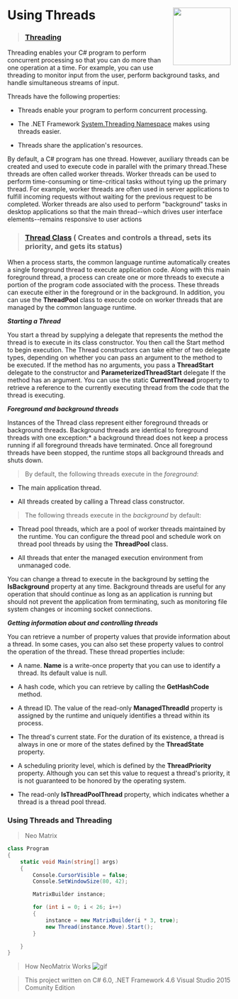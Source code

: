 # Using Threads <img src="https://cloud.githubusercontent.com/assets/24522089/21962098/41a510c8-db36-11e6-95ef-eb392a0a1919.png" align="right" width="130px" height="130px" /> 

>### [**Threading**](https://msdn.microsoft.com/en-us/library/mt679045.aspx) 

Threading enables your C# program to perform concurrent processing so that you can do more than one operation at a time.
For example, you can use threading to monitor input from the user, perform background tasks, and handle simultaneous streams of input.

Threads have the following properties:

* Threads enable your program to perform concurrent processing.

* The .NET Framework [System.Threading Namespace](https://msdn.microsoft.com/en-us/library/system.threading(v=vs.110).aspx) makes using threads easier.

* Threads share the application's resources.

By default, a C# program has one thread. However, auxiliary threads can be created and used to execute code in parallel with the primary thread.These threads are often called worker threads. Worker threads can be used to perform time-consuming or time-critical tasks without tying up the primary thread. For example, worker threads are often used in server applications to fulfill incoming requests without waiting for the previous request to be completed. Worker threads are also used to perform "background" tasks in desktop applications so that the main thread--which drives user interface elements--remains responsive to user actions


> ### [**Thread Class**](https://msdn.microsoft.com/en-us/library/system.threading.thread(v=vs.110).aspx) ( Creates and controls a thread, sets its priority, and gets its status)

When a process starts, the common language runtime automatically creates a single foreground thread to execute application code. Along with this main foreground thread, a process can create one or more threads to execute a portion of the program code associated with the process. These threads can execute either in the foreground or in the background. In addition, you can use the **ThreadPool** class to execute code on worker threads that are managed by the common language runtime.

***Starting a Thread***

You start a thread by supplying a delegate that represents the method the thread is to execute in its class constructor. You then call the Start method to begin execution.
The Thread constructors can take either of two delegate types, depending on whether you can pass an argument to the method to be executed. If the method has no arguments, you pass a **ThreadStart** delegate to the constructor and **ParameterizedThreadStart** delegate If the method has an argument.
You can use the static **CurrentThread** property to retrieve a reference to the currently executing thread from the code that the thread is executing.


***Foreground and background threads***

Instances of the Thread class represent either foreground threads or background threads. Background threads are identical to foreground threads with one exception:* a background thread does not keep a process running if all foreground threads have terminated. Once all foreground threads have been stopped, the runtime stops all background threads and shuts down.

> By default, the following threads execute in the *foreground*:

* The main application thread.

* All threads created by calling a Thread class constructor.

> The following threads execute in the *background* by default:

* Thread pool threads, which are a pool of worker threads maintained by the runtime. You can configure the thread pool and schedule work on thread pool threads by using the **ThreadPool** class.

* All threads that enter the managed execution environment from unmanaged code.

You can change a thread to execute in the background by setting the **IsBackground** property at any time. Background threads are useful for any operation that should continue as long as an application is running but should not prevent the application from terminating, such as monitoring file system changes or incoming socket connections.

***Getting information about and controlling threads***

You can retrieve a number of property values that provide information about a thread. In some cases, you can also set these property values to control the operation of the thread. These thread properties include:

* A name. **Name** is a write-once property that you can use to identify a thread. Its default value is null.

* A hash code, which you can retrieve by calling the **GetHashCode** method.

* A thread ID. The value of the read-only **ManagedThreadId** property is assigned by the runtime and uniquely identifies a thread within its process.

* The thread's current state. For the duration of its existence, a thread is always in one or more of the states defined by the **ThreadState** property.

* A scheduling priority level, which is defined by the **ThreadPriority** property. Although you can set this value to request a thread's priority, it is not guaranteed to be honored by the operating system.

* The read-only **IsThreadPoolThread** property, which indicates whether a thread is a thread pool thread.


### Using Threads and Threading

> Neo Matrix

```c#
class Program
{
    static void Main(string[] args)
    {
        Console.CursorVisible = false;
        Console.SetWindowSize(80, 42);

        MatrixBuilder instance;

        for (int i = 0; i < 26; i++)
        {
            instance = new MatrixBuilder(i * 3, true);
            new Thread(instance.Move).Start();
        }

    }
}
```

> How NeoMatrix Works
![gif](https://cloud.githubusercontent.com/assets/24522089/22842810/15fe532a-eff0-11e6-8d55-38859e6c254a.gif)




> This project written on C# 6.0, .NET Framework 4.6 Visual Studio 2015 Comunity Edition
